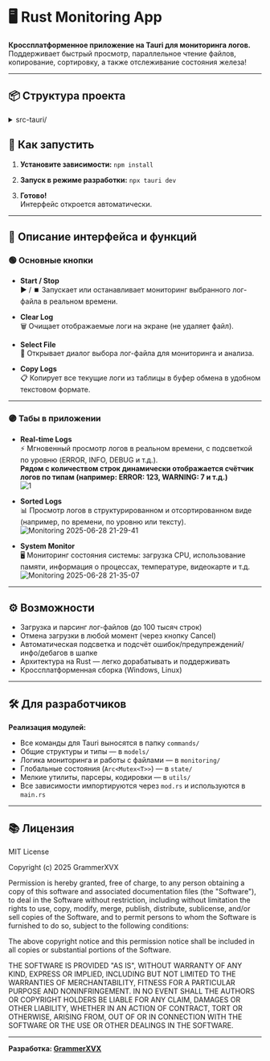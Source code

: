 # 🖥️ Rust Monitoring App

**Кроссплатформенное приложение на Tauri для мониторинга логов.**  
Поддерживает быстрый просмотр, параллельное чтение файлов, копирование, сортировку, а также отслеживание состояния железа!

---

## 📦 Структура проекта

<details>
<summary>src-tauri/</summary>

- **commands/**
  - logs.rs
  - mod.rs
  - system.rs
- **models/**
  - log_entry.rs
  - mod.rs
  - system_info.rs
- **monitoring/**
  - file_monitor.rs
  - mod.rs
- **state/**
  - logs.rs
  - mod.rs
  - system.rs
- **utils/**
  - encoding.rs
  - hashing.rs
  - log_parser.rs
  - mod.rs
- lib.rs
- main.rs

</details>


## 🚀 Как запустить

1. **Установите зависимости:** 
`npm install`

2. **Запуск в режиме разработки:** 
`npx tauri dev`
3. **Готово!**  
Интерфейс откроется автоматически.

---

## 📝 Описание интерфейса и функций

### 🟢 Основные кнопки

- **Start / Stop**  
▶️ / ⏹️ Запускает или останавливает мониторинг выбранного лог-файла в реальном времени.

- **Clear Log**  
🗑️ Очищает отображаемые логи на экране (не удаляет файл).

- **Select File**  
📂 Открывает диалог выбора лог-файла для мониторинга и анализа.

- **Copy Logs**  
📋 Копирует все текущие логи из таблицы в буфер обмена в удобном текстовом формате.

---

### 🟣 Табы в приложении

- **Real-time Logs**  
⚡ Мгновенный просмотр логов в реальном времени, с подсветкой по уровню (ERROR, INFO, DEBUG и т.д.).  
**Рядом с количеством строк динамически отображается счётчик логов по типам (например: ERROR: 123, WARNING: 7 и т.д.)**  
![1](https://github.com/user-attachments/assets/e330073c-0e4f-468e-8323-91639e3b4e90)

- **Sorted Logs**  
📊 Просмотр логов в структурированном и отсортированном виде (например, по времени, по уровню или тексту).  
![Monitoring 2025-06-28 21-29-41](https://github.com/user-attachments/assets/6dab1acf-8178-41dd-9f88-8b9d3656631f)


- **System Monitor**  
🖥️ Мониторинг состояния системы: загрузка CPU, использование памяти, информация о процессах, температуре, видеокарте и т.д.  
![Monitoring 2025-06-28 21-35-07](https://github.com/user-attachments/assets/c4e3a4ee-50bf-42e0-8b9a-643f1f7cac82)


---

## ⚙️ Возможности

- Загрузка и парсинг лог-файлов (до 100 тысяч строк)
- Отмена загрузки в любой момент (через кнопку Cancel)
- Автоматическая подсветка и подсчёт ошибок/предупреждений/инфо/дебагов в шапке
- Архитектура на Rust — легко дорабатывать и поддерживать
- Кроссплатформенная сборка (Windows, Linux)

---

## 🛠️ Для разработчиков

**Реализация модулей:**
- Все команды для Tauri выносятся в папку `commands/`
- Общие структуры и типы — в `models/`
- Логика мониторинга и работы с файлами — в `monitoring/`
- Глобальные состояния (`Arc<Mutex<T>>`) — в `state/`
- Мелкие утилиты, парсеры, кодировки — в `utils/`
- Все зависимости импортируются через `mod.rs` и используются в `main.rs`

---

## 📚 Лицензия

MIT License

Copyright (c) 2025 GrammerXVX

Permission is hereby granted, free of charge, to any person obtaining a copy
of this software and associated documentation files (the "Software"), to deal
in the Software without restriction, including without limitation the rights
to use, copy, modify, merge, publish, distribute, sublicense, and/or sell
copies of the Software, and to permit persons to whom the Software is
furnished to do so, subject to the following conditions:

The above copyright notice and this permission notice shall be included in all
copies or substantial portions of the Software.

THE SOFTWARE IS PROVIDED "AS IS", WITHOUT WARRANTY OF ANY KIND, EXPRESS OR
IMPLIED, INCLUDING BUT NOT LIMITED TO THE WARRANTIES OF MERCHANTABILITY,
FITNESS FOR A PARTICULAR PURPOSE AND NONINFRINGEMENT. IN NO EVENT SHALL THE
AUTHORS OR COPYRIGHT HOLDERS BE LIABLE FOR ANY CLAIM, DAMAGES OR OTHER
LIABILITY, WHETHER IN AN ACTION OF CONTRACT, TORT OR OTHERWISE, ARISING FROM,
OUT OF OR IN CONNECTION WITH THE SOFTWARE OR THE USE OR OTHER DEALINGS IN THE
SOFTWARE.

---

**Разработка: [GrammerXVX](https://github.com/GrammerXVX)**  
